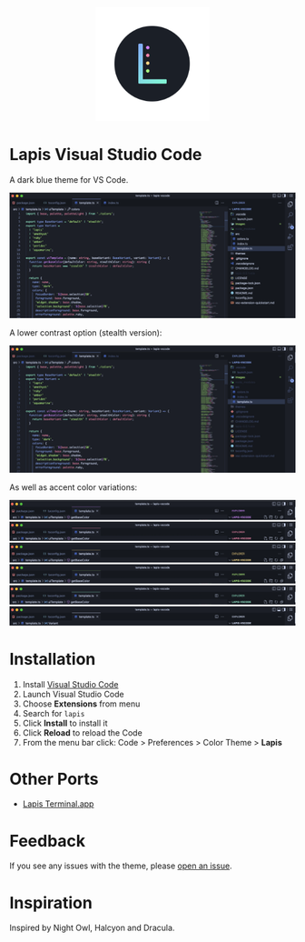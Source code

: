 <p align="center"><img style="width: 200px" src="https://raw.githubusercontent.com/aslbarnett/lapis-vscode/main/images/logo.png" /></p>

# Lapis Visual Studio Code

A dark blue theme for VS Code.

![Screenshot](https://raw.githubusercontent.com/aslbarnett/lapis-vscode/main/images/lapis-demo.png)

A lower contrast option (stealth version):

![Screenshot](https://raw.githubusercontent.com/aslbarnett/lapis-vscode/main/images/lapis-stealth-demo.png)

As well as accent color variations:

![Screenshot](https://raw.githubusercontent.com/aslbarnett/lapis-vscode/main/images/lapis-amethyst-demo.png)
![Screenshot](https://raw.githubusercontent.com/aslbarnett/lapis-vscode/main/images/lapis-ruby-demo.png)
![Screenshot](https://raw.githubusercontent.com/aslbarnett/lapis-vscode/main/images/lapis-amber-demo.png)
![Screenshot](https://raw.githubusercontent.com/aslbarnett/lapis-vscode/main/images/lapis-peridot-demo.png)
![Screenshot](https://raw.githubusercontent.com/aslbarnett/lapis-vscode/main/images/lapis-aquamarine-demo.png)
![Screenshot](https://raw.githubusercontent.com/aslbarnett/lapis-vscode/main/images/lapis-quartz-demo.png)

# Installation

1.  Install [Visual Studio Code](https://code.visualstudio.com/)
2.  Launch Visual Studio Code
3.  Choose **Extensions** from menu
4.  Search for `lapis`
5.  Click **Install** to install it
6.  Click **Reload** to reload the Code
7.  From the menu bar click: Code > Preferences > Color Theme > **Lapis**

# Other Ports

- [Lapis Terminal.app](https://github.com/aslbarnett/lapis-theme-terminal-app)

# Feedback

If you see any issues with the theme, please [open an issue](https://github.com/aslbarnett/lapis-vscode/issues).

# Inspiration

Inspired by Night Owl, Halcyon and Dracula.
